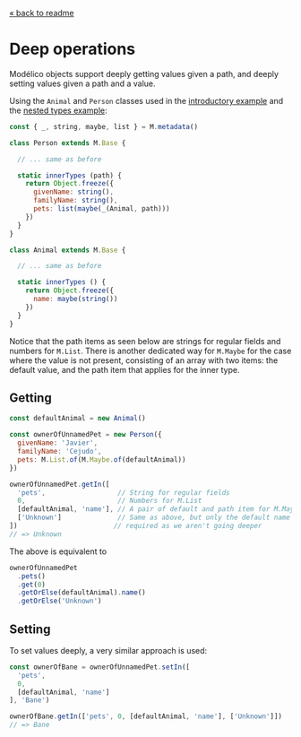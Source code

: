 [« back to readme](../README.md)

# Deep operations

Modélico objects support deeply getting values given a path, and
deeply setting values given a path and a value.

Using the `Animal` and `Person` classes used in the
[introductory example](../README.md#introduction) and the
[nested types example](nested_types_example.md):

```js
const { _, string, maybe, list } = M.metadata()

class Person extends M.Base {

  // ... same as before

  static innerTypes (path) {
    return Object.freeze({
      givenName: string(),
      familyName: string(),
      pets: list(maybe(_(Animal, path)))
    })
  }
}

class Animal extends M.Base {

  // ... same as before

  static innerTypes () {
    return Object.freeze({
      name: maybe(string())
    })
  }
}
```

Notice that the path items as seen below are strings for regular fields and
numbers for `M.List`. There is another dedicated way for `M.Maybe` for the
case where the value is not present, consisting of an array with two items:
the default value, and the path item that applies for the inner type.

## Getting

```js
const defaultAnimal = new Animal()

const ownerOfUnnamedPet = new Person({
  givenName: 'Javier',
  familyName: 'Cejudo',
  pets: M.List.of(M.Maybe.of(defaultAnimal))
})

ownerOfUnnamedPet.getIn([
  'pets',                  // String for regular fields
  0,                       // Numbers for M.List
  [defaultAnimal, 'name'], // A pair of default and path item for M.Maybe
  ['Unknown']              // Same as above, but only the default name is
])                        // required as we aren't going deeper
// => Unknown
```

The above is equivalent to

```js
ownerOfUnnamedPet
  .pets()
  .get(0)
  .getOrElse(defaultAnimal).name()
  .getOrElse('Unknown')
```

## Setting

To set values deeply, a very similar approach is used:

```js
const ownerOfBane = ownerOfUnnamedPet.setIn([
  'pets',
  0,
  [defaultAnimal, 'name']
], 'Bane')

ownerOfBane.getIn(['pets', 0, [defaultAnimal, 'name'], ['Unknown']])
// => Bane
```
